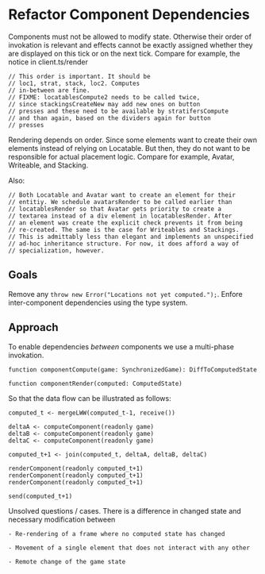 # Refactor Component Dependencies

Components must not be allowed to modify state. Otherwise their order of
invokation is relevant and effects cannot be exactly assigned whether they
are displayed on this tick or on the next tick. Compare for example, the
notice in client.ts/render

    // This order is important. It should be
    // loc1, strat, stack, loc2. Computes
    // in-between are fine.
    // FIXME: locatablesCompute2 needs to be called twice,
    // since stackingsCreateNew may add new ones on button
    // presses and these need to be available by stratifersCompute
    // and than again, based on the dividers again for button
    // presses

Rendering depends on order. Since some elements want to create their
own elements instead of relying on Locatable. But then, they do not want
to be responsible for actual placement logic. Compare for example,
Avatar, Writeable, and Stacking.

Also:

    // Both Locatable and Avatar want to create an element for their
    // entitiy. We schedule avatarsRender to be called earlier than
    // locatablesRender so that Avatar gets priority to create a
    // textarea instead of a div element in locatablesRender. After
    // an element was create the explicit check prevents it from being
    // re-created. The same is the case for Writeables and Stackings.
    // This is admittably less than elegant and implements an unspecified
    // ad-hoc inheritance structure. For now, it does afford a way of
    // specialization, however.

## Goals

Remove any `throw new Error("Locations not yet computed.");`.
Enfore inter-component dependencies using the type system.

## Approach

To enable dependencies _between_ components we use a multi-phase invokation.

    function componentCompute(game: SynchronizedGame): DiffToComputedState

    function componentRender(computed: ComputedState)

So that the data flow can be illustrated as follows:

    computed_t <- mergeLWW(computed_t-1, receive())

    deltaA <- computeComponent(readonly game)
    deltaB <- computeComponent(readonly game)
    deltaC <- computeComponent(readonly game)

    computed_t+1 <- join(computed_t, deltaA, deltaB, deltaC)

    renderComponent(readonly computed_t+1)
    renderComponent(readonly computed_t+1)
    renderComponent(readonly computed_t+1)

    send(computed_t+1)

Unsolved questions / cases. There is a difference in changed state
and necessary modification between

    - Re-rendering of a frame where no computed state has changed

    - Movement of a single element that does not interact with any other

    - Remote change of the game state
